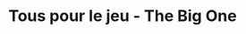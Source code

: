 ---
title: Tous pour le jeu - The Big One
jour: Mercredi 13 avril 
horaires: 18h-20h
resume: L'évènement à <strong class="strong">NE PAS MANQUER !</strong> Nous répondrons davantage aux problèmes abordés lors du live précédent et ce en compagnie de <strong class="strong">grands acteurs de l'accessibilité </strong>dans les jeux vidéo. L'objectif est de toucher le plus de monde quant à <strong class="strong">l'inclusion </strong>des personnes en <strong class="strong">situation de handicap </strong>(plus précisément de handicap moteur) sur la scène des joueurs au même titre que n'importe quel autre <strong class="strong">gamer !</strong>
invites:
    -
        nom: Ninon Dubourg
        metier: Doctorante dans l'accessibilté
        url: /assets/images/invites/ninondubourg.jpeg
    -
        nom: David Combarieu
        metier: Président de l'association HandiGamers
        url: /assets/images/invites/davidcombarieu.jpeg
    -
        nom: sanslesmains73
        metier: influenceur jeux vidéo
        url: /assets/images/invites/sanslesmains.jpeg
    -
        nom: Stéphane Laurent
        metier: Chef de Projet Réseau Testing - Cap Game
        url: /assets/images/invites/CAdStephaneLaurent.jpeg
    - 
        nom: MrGyzmo
        metier: Responsable de la Web TV - Atletec
        url: /assets/images/invites/Mrgyzmo.jpeg
    -
        nom: Adrien Du Patelin
        metier: Futur doctorant en Sciences de l’Information et de la Communication
        url: /assets/images/invites/adriendupatelin.jpeg
    -
        nom: AlexandreTheGamer
        metier: Ambassadeur HandiGamers
        url: /assets/images/invites/rcAlex92.jpeg
    


planning:
    -
        rubrique: Introduction
        resume: Présentation des problématiques que l'on va évoqer, de l'équipe et de nos invités.
    -
        rubrique: Discussions
        resume: Plusieurs questions posées par les animateurs aux différents invités. Mais aussi par les spectateurs du tchat.
    -
        rubrique: Confrontation
        resume: Nous donnons l'occasion aux joueurs en situation de handicap de pouvoir s'adresser directement à des personnes participant à la création de jeux vidéo.
    -
        rubrique: En cours d'élaboration...
        resume: Nous voulons donner la parole à un maximum de personnes pour qu'il puisse s'exprimer de la meilleure des manières.
---